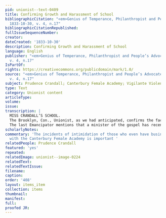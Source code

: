 ```yaml
---
pid: unionist--text-0409
title: Confirming Growth and Harassment of School
bibliographicCitation: "<em>Genius of Temperance, Philanthropist and People’s Advocate</em>
  1833-10-30, v. 4, n.17"
bibliographicCitationRepublished: 
fullIssueSequenceNumber: 
creator: 
dateCreated: '1833-10-30'
description: Confirming Growth and Harassment of School
language: English
publisher: "<em>Genius of Temperance, Philanthropist and People’s Advocate</em> 1833-10-30,
  v. 4, n.17"
IsPartOf: 
rights: https://creativecommons.org/publicdomain/mark/1.0/
source: "<em>Genius of Temperance, Philanthropist and People’s Advocate</em> 1833-10-30,
  v. 4, n.17"
subject: Prudence Crandall; Canterbury Female Academy; Vigilante Violence
type: Text
category: Unionist content
articleType: 
volume: 
issue: 
transcription: |
  MISS CRANDALL’S SCHOOL.
  The Brooklyn, Con., Unionist, as we had anticipated, confirms the fact that Miss Crandall’s School at Canterbury, instead of being closed, is increasing. Unless put down by mob law, there is no way in which the school is likely to be suppressed, previous to the sitting of the Supreme Court of Errors, next July.
  The last Emancipator mentions that a minister of the gospel has recently been refused the privilege of preaching in the meeting house, on Canterbury green, because he had visited Miss Crandall’s School. The same account mentions that a physician, having been called to one of the pupils, in a case of emergency, gave notion that, in obedience to public sentiment, he should be obliged to decline any future call of the kind. We are inclined to think this latter item an accidental repetition of a circumstance, which, we believe, occurred some time past. We forget whether, or no, our readers were informed of it; or of the kindred circumstance that a poor washer-woman, though desirous of washing clothes for Miss Crandall’s family, was obliged to yield to the public sentiment of the village, which was outraged at so enormous a crime. As to pulling down the house, though we doubt not the existence of sufficient malice and tyranny on the part of a <em>few</em>, to be <em>gratified</em> with almost any outrage, we have no idea that any thing of the kind will be seriously attempted. Miss Crandall is gaining too many friends, and her persecutors incurring too much odium, even in that region, to admit the supposition.
scholarlyNotes: 
commentary: 'The incidents of intimidation of those who even have business relations
  with the Canterbury Female Academy is important '
relatedPeople: Prudence Crandall
featured: 'yes'
repeated: 
relatedImage: unionist--image-0224
relatedText: 
relatedTextIssue: 
filename: 
caption: 
order: '408'
layout: items_item
collection: items
thumbnail: 
manifest: 
full: 
proofed JR: 
---
```

